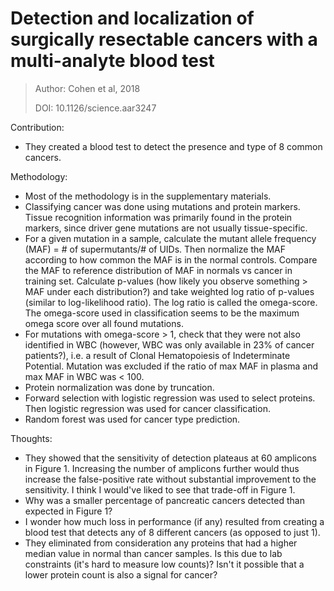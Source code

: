 # **Detection and localization of surgically resectable cancers with a multi-analyte blood test**

> Author: Cohen et al, 2018
>
> DOI: 10.1126/science.aar3247

Contribution: 

* They created a blood test to detect the presence and type of 8 common cancers.

Methodology: 

* Most of the methodology is in the supplementary materials.
* Classifying cancer was done using mutations and protein markers. Tissue recognition information was primarily found in the protein markers, since driver gene mutations are not usually tissue-specific.
* For a given mutation in a sample, calculate the mutant allele frequency (MAF) = # of supermutants/# of UIDs. Then normalize the MAF according to how common the MAF is in the normal controls. Compare the MAF to reference distribution of MAF in normals vs cancer in training set. Calculate p-values (how likely you observe something > MAF under each distribution?) and take weighted log ratio of p-values (similar to log-likelihood ratio). The log ratio is called the omega-score. The omega-score used in classification seems to be the maximum omega score over all found mutations.
* For mutations with omega-score > 1, check that they were not also identified in WBC (however, WBC was only available in 23% of cancer patients?), i.e. a result of Clonal Hematopoiesis of Indeterminate Potential. Mutation was excluded if the ratio of max MAF in plasma and max MAF in WBC was < 100. 
* Protein normalization was done by truncation. 
* Forward selection with logistic regression was used to select proteins. Then logistic regression was used for cancer classification.
* Random forest was used for cancer type prediction.

Thoughts:

* They showed that the sensitivity of detection plateaus at 60 amplicons in Figure 1. Increasing the number of amplicons further would thus increase the false-positive rate without substantial improvement to the sensitivity. I think I would've liked to see that trade-off in Figure 1.
* Why was a smaller percentage of pancreatic cancers detected than expected in Figure 1?
* I wonder how much loss in performance (if any) resulted from creating a blood test that detects any of 8 different cancers (as opposed to just 1). 
* They eliminated from consideration any proteins that had a higher median value in normal than cancer samples. Is this due to lab constraints (it's hard to measure low counts)? Isn't it possible that a lower protein count is also a signal for cancer? 